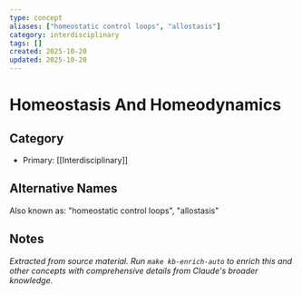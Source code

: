 ```yaml
---
type: concept
aliases: ["homeostatic control loops", "allostasis"]
category: interdisciplinary
tags: []
created: 2025-10-20
updated: 2025-10-20
---
```


# Homeostasis And Homeodynamics

## Category

- Primary: [[Interdisciplinary]]

## Alternative Names

Also known as: "homeostatic control loops", "allostasis"

## Notes

*Extracted from source material. Run `make kb-enrich-auto` to enrich this and other concepts with comprehensive details from Claude's broader knowledge.*
